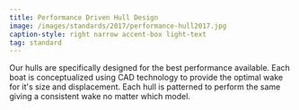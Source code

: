 ```yaml
---
title: Performance Driven Hull Design
image: /images/standards/2017/performance-hull2017.jpg
caption-style: right narrow accent-box light-text
tag: standard
---
```

Our hulls are specifically designed for the best performance available.  Each boat is conceptualized using CAD technology to provide the optimal wake for it's size and displacement.  Each hull is patterned to perform the same giving a consistent wake no matter which model.
